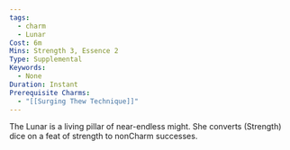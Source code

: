 ```yaml
---
tags:
  - charm
  - Lunar
Cost: 6m
Mins: Strength 3, Essence 2
Type: Supplemental
Keywords:
  - None
Duration: Instant
Prerequisite Charms:
  - "[[Surging Thew Technique]]"
---
```

The Lunar is a living pillar of near-endless might. She converts (Strength) dice on a feat of strength to nonCharm successes.